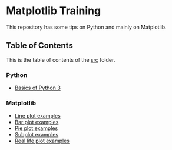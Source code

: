 # Matplotlib Training

This repository has some tips on Python and mainly on Matplotlib.


## Table of Contents

This is the table of contents of the [src](src) folder.

### Python

- [Basics of Python 3](src/StartingUpWithPython.ipynb)

### Matplotlib

- [Line plot examples](src/MatplotlibLinePlotExamples.ipynb)
- [Bar plot examples](src/MatplotlibBarPlotExamples.ipynb)
- [Pie plot examples](src/MatplotlibPiePlotExamples.ipynb)
- [Subplot examples](src/MatplotlibSubplotExample.ipynb)
- [Real life plot examples](src/RealLifePlotExamples.ipynb)